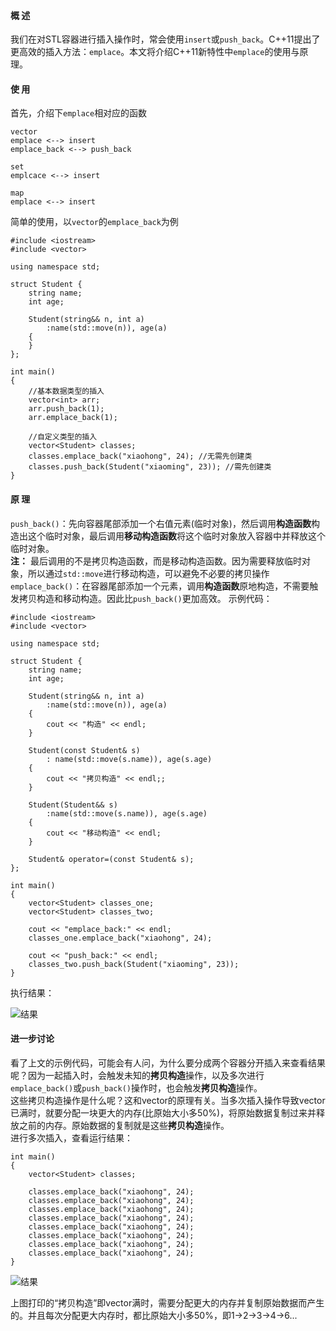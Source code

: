 #### 概 述
我们在对STL容器进行插入操作时，常会使用`insert`或`push_back`。C++11提出了更高效的插入方法：`emplace`。本文将介绍C++11新特性中`emplace`的使用与原理。

#### 使 用
首先，介绍下`emplace`相对应的函数
```
vector
emplace <--> insert
emplace_back​ <--> ​push_back

set
emplcace <--> insert

map
emplace <--> insert
```
简单的使用，以`vector`的`emplace_back`为例
```
#include <iostream>
#include <vector>

using namespace std;

struct Student {
    string name;
    int age;

    Student(string&& n, int a)
        :name(std::move(n)), age(a)
    {
    }
};

int main()
{
    //基本数据类型的插入
    vector<int> arr;
    arr.push_back(1);
    arr.emplace_back(1);
  
    //自定义类型的插入
    vector<Student> classes;
    classes.emplace_back("xiaohong", 24); //无需先创建类
    classes.push_back(Student("xiaoming", 23)); //需先创建类
}
```
#### 原 理
`push_back()`：先向容器尾部添加一个右值元素(临时对象)，然后调用**构造函数**构造出这个临时对象，最后调用**移动构造函数**将这个临时对象放入容器中并释放这个临时对象。  
**注：** 最后调用的不是拷贝构造函数，而是移动构造函数。因为需要释放临时对象，所以通过`std::move`进行移动构造，可以避免不必要的拷贝操作  
`emplace_back()`：在容器尾部添加一个元素，调用**构造函数**原地构造，不需要触发拷贝构造和移动构造。因此比`push_back()`更加高效。
示例代码：
```
#include <iostream>
#include <vector>

using namespace std;

struct Student {
    string name;
    int age;

    Student(string&& n, int a)
        :name(std::move(n)), age(a)
    {
        cout << "构造" << endl;
    }

    Student(const Student& s)
        : name(std::move(s.name)), age(s.age)
    {
        cout << "拷贝构造" << endl;;
    }

    Student(Student&& s)
        :name(std::move(s.name)), age(s.age)
    {
        cout << "移动构造" << endl;
    }

    Student& operator=(const Student& s);
};

int main()
{
    vector<Student> classes_one;
    vector<Student> classes_two;

    cout << "emplace_back:" << endl;
    classes_one.emplace_back("xiaohong", 24);

    cout << "push_back:" << endl;
    classes_two.push_back(Student("xiaoming", 23));
}
```
执行结果：

![结果](https://upload-images.jianshu.io/upload_images/22192996-430159f066547887.png?imageMogr2/auto-orient/strip%7CimageView2/2/w/1240)

#### 进一步讨论
看了上文的示例代码，可能会有人问，为什么要分成两个容器分开插入来查看结果呢？因为一起插入时，会触发未知的**拷贝构造**操作，以及多次进行`emplace_back()`或`push_back()`操作时，也会触发**拷贝构造**操作。  
这些拷贝构造操作是什么呢？这和vector的原理有关。当多次插入操作导致vector已满时，就要分配一块更大的内存(比原始大小多50%)，将原始数据复制过来并释放之前的内存。原始数据的复制就是这些**拷贝构造**操作。  
进行多次插入，查看运行结果：
```
int main()
{
    vector<Student> classes;

    classes.emplace_back("xiaohong", 24);
    classes.emplace_back("xiaohong", 24);
    classes.emplace_back("xiaohong", 24);
    classes.emplace_back("xiaohong", 24);
    classes.emplace_back("xiaohong", 24);
    classes.emplace_back("xiaohong", 24);
    classes.emplace_back("xiaohong", 24);
    classes.emplace_back("xiaohong", 24);
}
```
![结果](https://upload-images.jianshu.io/upload_images/22192996-3a9f1e728b0afedf.png?imageMogr2/auto-orient/strip%7CimageView2/2/w/1240)

上图打印的“拷贝构造”即vector满时，需要分配更大的内存并复制原始数据而产生的。并且每次分配更大内存时，都比原始大小多50%，即1->2->3->4->6...